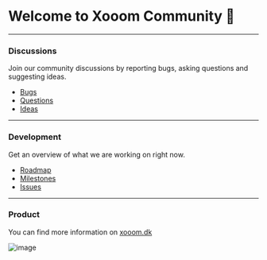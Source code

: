 # Welcome to Xooom Community 👋

---

### Discussions
Join our community discussions by reporting bugs, asking questions and suggesting ideas.

- [Bugs](https://github.com/orgs/xooom-community/discussions/categories/bugs)
- [Questions](https://github.com/orgs/xooom-community/discussions/categories/questions)
- [Ideas](https://github.com/orgs/xooom-community/discussions/categories/ideas)

---

### Development
Get an overview of what we are working on right now.

- [Roadmap](https://github.com/orgs/xooom-dev/projects/1/views/1)
- [Milestones](https://github.com/orgs/xooom-dev/projects/1/views/6)
- [Issues](https://github.com/xooom-dev/roadmap/issues)

---

### Product
You can find more information on [xooom.dk](https://xooom.dk)

![image](https://github.com/xooom-community/.github/assets/11291103/1043c6b9-b20c-45a5-a241-c1d53df35b21)

